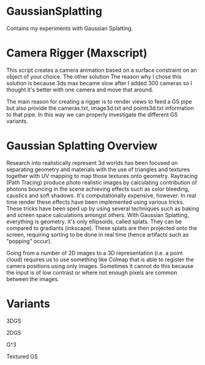 # GaussianSplatting
Contains my experiments with Gaussian Splatting.

# Camera Rigger (Maxscript)
This script creates a camera animation based on a surface constraint on an object of your choice. The other solution
The reason why I chose this solution is because 3ds max became slow after I added 300 cameras so I thought it's better with one camera and move that around.

The main reason for creating a rigger is to render views to feed a GS pipe but also provide the cameras.txt, image3d.txt and points3d.txt information to that pipe. In this way we can properly investigate the different GS variants.


# Gaussian Splatting Overview
Research into realistically represent 3d worlds has been focused on separating geometry and materials with the use of triangles and textures together with UV mapping to map those textures onto geometry. Raytracing (Path Tracing) produce photo realistic images by calculating contribution of photons bouncing in the scene achieving effects such as color bleeding, caustics and soft shadows. It's computationally expensive, however. In real time render these effects have been implemented using various tricks. These tricks have been sped up by using several techniques such as baking and screen space calculations amongst others. 
With Gaussian Splatting, everything is geometry. It's only ellipsoids, called splats. They can be compared to gradiants (inkscape). These splats are then projected onto the screen, requiring sorting to be done in real time (hence artifacts such as "popping" occur).

Going from a number of 2D images to a 3D representation (i.e. a point cloud) requires us to use something like Colmap that is able to register the camera positions using only images. Sometimes it cannot do this because the input is of low contrast or where not enough pixels are common between the images.




# Variants
3DGS

2DGS

G^3

Textured GS

